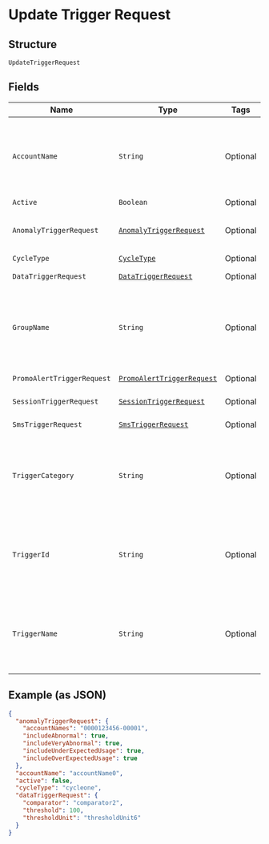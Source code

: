 
# Update Trigger Request

## Structure

`UpdateTriggerRequest`

## Fields

| Name | Type | Tags | Description | Getter | Setter |
|  --- | --- | --- | --- | --- | --- |
| `AccountName` | `String` | Optional | **Constraints**: *Minimum Length*: `3`, *Maximum Length*: `32`, *Pattern*: `^[A-Za-z0-9]{3,32}$` | String getAccountName() | setAccountName(String accountName) |
| `Active` | `Boolean` | Optional | - | Boolean getActive() | setActive(Boolean active) |
| `AnomalyTriggerRequest` | [`AnomalyTriggerRequest`](../../doc/models/anomaly-trigger-request.md) | Optional | The details of the UsageAnomaly trigger. | AnomalyTriggerRequest getAnomalyTriggerRequest() | setAnomalyTriggerRequest(AnomalyTriggerRequest anomalyTriggerRequest) |
| `CycleType` | [`CycleType`](../../doc/models/cycle-type.md) | Optional | - | CycleType getCycleType() | setCycleType(CycleType cycleType) |
| `DataTriggerRequest` | [`DataTriggerRequest`](../../doc/models/data-trigger-request.md) | Optional | - | DataTriggerRequest getDataTriggerRequest() | setDataTriggerRequest(DataTriggerRequest dataTriggerRequest) |
| `GroupName` | `String` | Optional | **Constraints**: *Minimum Length*: `3`, *Maximum Length*: `32`, *Pattern*: `^[A-Za-z0-9]{3,32}$` | String getGroupName() | setGroupName(String groupName) |
| `PromoAlertTriggerRequest` | [`PromoAlertTriggerRequest`](../../doc/models/promo-alert-trigger-request.md) | Optional | - | PromoAlertTriggerRequest getPromoAlertTriggerRequest() | setPromoAlertTriggerRequest(PromoAlertTriggerRequest promoAlertTriggerRequest) |
| `SessionTriggerRequest` | [`SessionTriggerRequest`](../../doc/models/session-trigger-request.md) | Optional | - | SessionTriggerRequest getSessionTriggerRequest() | setSessionTriggerRequest(SessionTriggerRequest sessionTriggerRequest) |
| `SmsTriggerRequest` | [`SmsTriggerRequest`](../../doc/models/sms-trigger-request.md) | Optional | - | SmsTriggerRequest getSmsTriggerRequest() | setSmsTriggerRequest(SmsTriggerRequest smsTriggerRequest) |
| `TriggerCategory` | `String` | Optional | **Constraints**: *Minimum Length*: `3`, *Maximum Length*: `32`, *Pattern*: `^[A-Za-z0-9]{3,32}$` | String getTriggerCategory() | setTriggerCategory(String triggerCategory) |
| `TriggerId` | `String` | Optional | **Constraints**: *Minimum Length*: `3`, *Maximum Length*: `32`, *Pattern*: `^[A-Za-z0-9]{3,32}$` | String getTriggerId() | setTriggerId(String triggerId) |
| `TriggerName` | `String` | Optional | **Constraints**: *Minimum Length*: `3`, *Maximum Length*: `32`, *Pattern*: `^[A-Za-z0-9]{3,32}$` | String getTriggerName() | setTriggerName(String triggerName) |

## Example (as JSON)

```json
{
  "anomalyTriggerRequest": {
    "accountNames": "0000123456-00001",
    "includeAbnormal": true,
    "includeVeryAbnormal": true,
    "includeUnderExpectedUsage": true,
    "includeOverExpectedUsage": true
  },
  "accountName": "accountName0",
  "active": false,
  "cycleType": "cycleone",
  "dataTriggerRequest": {
    "comparator": "comparator2",
    "threshold": 100,
    "thresholdUnit": "thresholdUnit6"
  }
}
```

